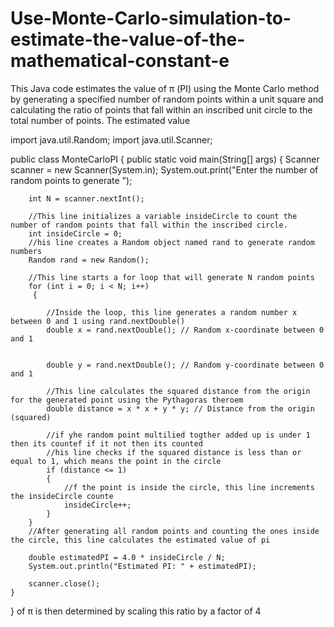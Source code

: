 # Use-Monte-Carlo-simulation-to-estimate-the-value-of-the-mathematical-constant-e
This Java code estimates the value of π (PI) using the Monte Carlo method by generating a specified number of random points within a unit square and calculating the ratio of points that fall within an inscribed unit circle to the total number of points. The estimated value

import java.util.Random;
import java.util.Scanner;

public class MonteCarloPI {
    public static void main(String[] args) {
        Scanner scanner = new Scanner(System.in);
        System.out.print("Enter the number of random points to generate  ");
        
        
        int N = scanner.nextInt();

        //This line initializes a variable insideCircle to count the number of random points that fall within the inscribed circle.
        int insideCircle = 0;
        //his line creates a Random object named rand to generate random numbers
        Random rand = new Random();

        //This line starts a for loop that will generate N random points
        for (int i = 0; i < N; i++)
         {

            //Inside the loop, this line generates a random number x between 0 and 1 using rand.nextDouble()
            double x = rand.nextDouble(); // Random x-coordinate between 0 and 1

            
            double y = rand.nextDouble(); // Random y-coordinate between 0 and 1

            //This line calculates the squared distance from the origin for the generated point using the Pythagoras theroem
            double distance = x * x + y * y; // Distance from the origin (squared)

            //if yhe random point multilied togther added up is under 1 then its countef if it not then its counted
            //his line checks if the squared distance is less than or equal to 1, which means the point in the circle
            if (distance <= 1) 
            {
                //f the point is inside the circle, this line increments the insideCircle counte
                insideCircle++;
            }
        }
        //After generating all random points and counting the ones inside the circle, this line calculates the estimated value of pi

        double estimatedPI = 4.0 * insideCircle / N;
        System.out.println("Estimated PI: " + estimatedPI);

        scanner.close();
    }
}
 of π is then determined by scaling this ratio by a factor of 4
